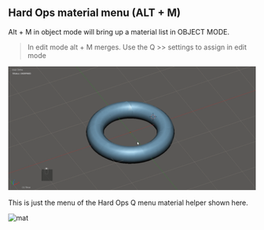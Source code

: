 ## Hard Ops material menu (ALT + M)

Alt + M in object mode will bring up a material list in OBJECT MODE.

>In edit mode alt + M merges. Use the Q >> settings to assign in edit mode

![](img\mp1.gif)


This is just the menu of the Hard Ops Q menu material helper shown here.

![mat](https://raw.githubusercontent.com/mx1001/hardops_manual/master/docs/img/settings/mm1.gif)
